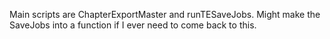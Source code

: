 Main scripts are ChapterExportMaster and runTESaveJobs.
Might make the SaveJobs into a function if I ever need to come back to this.
